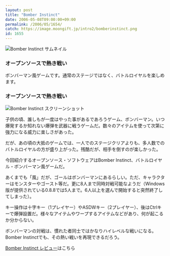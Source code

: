 ```yaml
---
layout: post
title: "Bomber Instinct"
date: 2006-05-08T09:00:00+09:00
permalink: /2006/05/1654/
catch: https://image.moongift.jp/intro2/bomberinstinct.png
id: 1655
---
```

 ![Bomber Instinct サムネイル](https://image.moongift.jp/intro2/bomberinstinct.t.png "Bomber Instinct サムネイル")
  

### オープンソースで熱き戦い
  
ボンバーマン風ゲームです。通常のステージではなく、バトルロイヤルを楽しめます。  
<!--more-->  

### オープンソースで熱き戦い
  

![Bomber Instinct スクリーンショット](https://image.moongift.jp/intro2/bomberinstinct.png "Bomber Instinct スクリーンショット")

  

子供の頃、誰しもが一度はやった事があるであろうゲーム、ボンバーマン。いつ爆発するか知れない爆弾を武器に戦うゲームだ。数々のアイテムを使って次第に強力になる威力に楽しさがあった。

  

だが、あの頃の大抵のゲームでは、一人でのステージクリアよりも、多人数でのバトルロイヤルの方が盛り上がった。残酷だが、相手を倒すのが楽しかった。

  

今回紹介するオープンソース・ソフトウェアはBomber Instinct、バトルロイヤル・ボンバーマン風ゲームだ。

  

あくまでも「風」だが、ゴールはボンバーマンにあるらしい。ただ、キャラクターはモンスターやゴースト等だ。更に8人まで同時対戦可能なようだ（Windows版が提供されている0.8.8では5人まで。6人以上を選んで開始すると突然終了してしまった）。

  

キー操作は十字キー（1プレイヤー）やASDWキー（2プレイヤー）、後はCtrlキーで爆弾設置だ。様々なアイテムやワープするアイテムなどがあり、何が起こるか分からない。

  

ボンバーマンの対戦は、慣れた者同士ではかなりハイレベルな戦いになる。Bomber Instinctでも、その熱い戦いを再現できるだろう。

  

[Bomber Instinct レビュー](http://oss.moongift.jp/review/i-1656.html)はこちら


